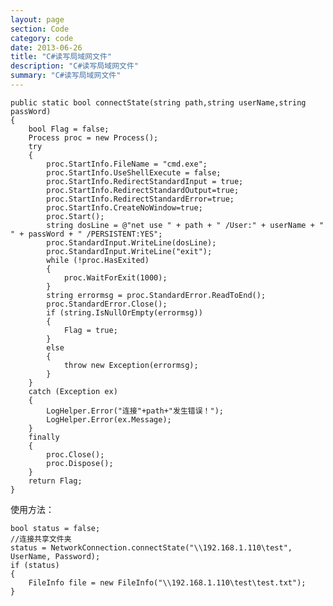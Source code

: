 ```yaml
---
layout: page
section: Code
category: code
date: 2013-06-26
title: "C#读写局域网文件"
description: "C#读写局域网文件"
summary: "C#读写局域网文件"
---
```


    public static bool connectState(string path,string userName,string passWord)
    {
        bool Flag = false;
        Process proc = new Process();
        try
        {
            proc.StartInfo.FileName = "cmd.exe";
            proc.StartInfo.UseShellExecute = false;
            proc.StartInfo.RedirectStandardInput = true;
            proc.StartInfo.RedirectStandardOutput=true;
            proc.StartInfo.RedirectStandardError=true;
            proc.StartInfo.CreateNoWindow=true;
            proc.Start();
            string dosLine = @"net use " + path + " /User:" + userName + " " + passWord + " /PERSISTENT:YES";
            proc.StandardInput.WriteLine(dosLine);
            proc.StandardInput.WriteLine("exit");
            while (!proc.HasExited)
            {
                proc.WaitForExit(1000);
            }
            string errormsg = proc.StandardError.ReadToEnd();
            proc.StandardError.Close();
            if (string.IsNullOrEmpty(errormsg))
            {
                Flag = true;
            }
            else
            {
                throw new Exception(errormsg);
            }
        }
        catch (Exception ex)
        {
            LogHelper.Error("连接"+path+"发生错误！");
            LogHelper.Error(ex.Message);
        }
        finally
        {
            proc.Close();
            proc.Dispose();
        }
        return Flag;
    }

使用方法：

    bool status = false;
    //连接共享文件夹
    status = NetworkConnection.connectState("\\192.168.1.110\test", UserName, Password);
    if (status)
    {
        FileInfo file = new FileInfo("\\192.168.1.110\test\test.txt");
    }